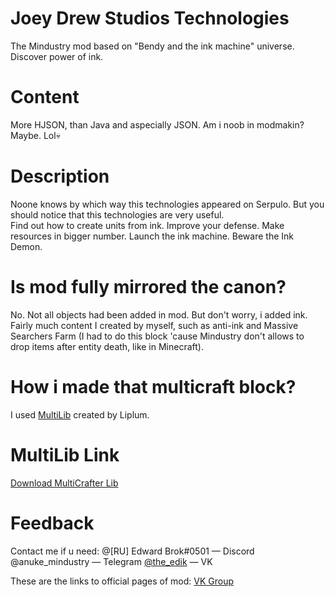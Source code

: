 # Joey Drew Studios Technologies
The Mindustry mod based on "Bendy and the ink machine" universe. Discover power of ink.

# Content
More HJSON, than Java and aspecially JSON. Am i noob in modmakin? Maybe. Lol💀

# Description
Noone knows by which way this technologies 
appeared on Serpulo. But you should notice that this technologies are
very useful.
<br>
Find out how to create units from ink. Improve your defense.
Make resources in bigger number. Launch the ink machine. Beware the Ink Demon.

# Is mod fully mirrored the canon?
No. Not all objects had been added in mod. But don't worry, i added ink.
Fairly much content I created by myself, such as anti-ink and Massive Searchers Farm (I had to do this block 'cause Mindustry don't allows to drop items after entity death, like in Minecraft).

# How i made that multicraft block?
I used [MultiLib](https://github.com/liplum/MultiCrafterLib) created by Liplum.

# MultiLib Link
[Download MultiCrafter Lib](https://github.com/liplum/MultiCrafterLib)

# Feedback
Contact me if u need: 
@[RU] Edward Brok#0501 — Discord
@anuke_mindustry — Telegram
[@the_edik](https://vk.com/the_edik) — VK

These are the links to official pages of mod:
[VK Group](https://vk.com/jdst_mod)

